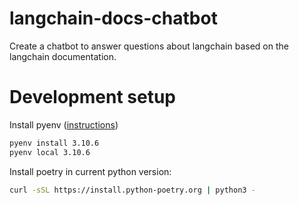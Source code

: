 # langchain-docs-chatbot
Create a chatbot to answer questions about langchain based on the langchain documentation.

# Development setup
Install pyenv ([instructions](https://github.com/pyenv/pyenv#installation))

```bash
pyenv install 3.10.6
pyenv local 3.10.6
```

Install poetry in current python version:
```bash
curl -sSL https://install.python-poetry.org | python3 -
```
